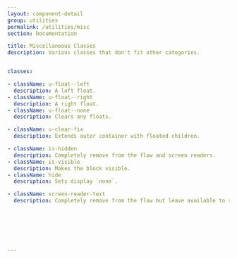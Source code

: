 ```yaml
---
layout: component-detail
group: utilities
permalink: /utilities/misc
section: Documentation

title: Miscellaneous Classes
description: Various classes that don't fit other categories.


classes:

- className: u-float--left
  description: A left float.
- className: u-float--right
  description: A right float.
- className: u-float--none
  description: Clears any floats.

- className: u-clear-fix
  description: Extends outer container with floated children.

- className: is-hidden
  description: Completely remove from the flow and screen readers.
- className: is-visible
  description: Makes the block visible.
- className: hide
  description: Sets display `none`.

- className: screen-reader-text
  description: Completely remove from the flow but leave available to screen readers.







---
```


